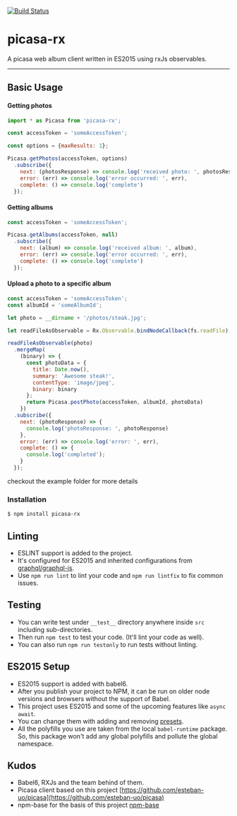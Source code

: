 [![Build Status](https://travis-ci.org/bonomat/picasa-rx.svg?branch=master)](https://travis-ci.org/bonomat/picasa-rx)


# picasa-rx

A picasa web album client written in ES2015 using rxJs observables.

---


## Basic Usage

#### Getting photos
```javascript
import * as Picasa from 'picasa-rx';

const accessToken = 'someAccessToken';

const options = {maxResults: 1};

Picasa.getPhotos(accessToken, options)
  .subscribe({
    next: (photosResponse) => console.log('received photo: ', photosResponse),
    error: (err) => console.log('error occurred: ', err),
    complete: () => console.log('complete')
  });
```

#### Getting albums

```javascript
const accessToken = 'someAccessToken';

Picasa.getAlbums(accessToken, null)
  .subscribe({
    next: (album) => console.log('received album: ', album),
    error: (err) => console.log('error occurred: ', err),
    complete: () => console.log('complete')
  });
```


#### Upload a photo to a specific album

```javascript
const accessToken = 'someAccessToken';
const albumId = 'someAlbumId';

let photo = __dirname + '/photos/steak.jpg';

let readFileAsObservable = Rx.Observable.bindNodeCallback(fs.readFile);

readFileAsObservable(photo)
  .mergeMap(
    (binary) => {
      const photoData = {
        title: Date.now(),
        summary: 'Awesome steak!',
        contentType: 'image/jpeg',
        binary: binary
      };
      return Picasa.postPhoto(accessToken, albumId, photoData)
    })
  .subscribe({
    next: (photoResponse) => {
      console.log('photoResponse: ', photoResponse)
    },
    error: (err) => console.log('error: ', err),
    complete: () => {
      console.log('completed');
    }
  });  
```

checkout the example folder for more details

### Installation

```bash
$ npm install picasa-rx
```

## Linting

* ESLINT support is added to the project.
* It's configured for ES2015 and inherited configurations from [graphql/graphql-js](https://github.com/graphql/graphql-js).
* Use `npm run lint` to lint your code and `npm run lintfix` to fix common issues.

## Testing

* You can write test under `__test__` directory anywhere inside `src` including sub-directories.
* Then run `npm test` to test your code. (It'll lint your code as well).
* You can also run `npm run testonly` to run tests without linting.

## ES2015 Setup

* ES2015 support is added with babel6.
* After you publish your project to NPM, it can be run on older node versions and browsers without the support of Babel.
* This project uses ES2015 and some of the upcoming features like `async await`.
* You can change them with adding and removing [presets](http://jamesknelson.com/the-six-things-you-need-to-know-about-babel-6/).
* All the polyfills you use are taken from the local `babel-runtime` package. So, this package won't add any global polyfills and pollute the global namespace.

## Kudos

* Babel6, RXJs and the team behind of them.
* Picasa client based on this project [https://github.com/esteban-uo/picasa](https://github.com/esteban-uo/picasa)
* npm-base for the basis of this project [npm-base](https://github.com/kadirahq/npm-base)
